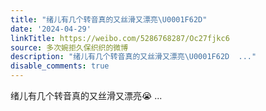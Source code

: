 ```yaml
---
title: "绪儿有几个转音真的又丝滑又漂亮\U0001F62D"
date: '2024-04-29'
linkTitle: https://weibo.com/5286768287/Oc27fjkc6
source: 多次婉拒久保织织的微博
description: "绪儿有几个转音真的又丝滑又漂亮\U0001F62D  ..."
disable_comments: true
---
```

绪儿有几个转音真的又丝滑又漂亮😭  ...